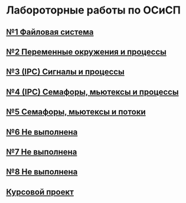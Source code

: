 # Лабороторные работы по ОСиСП
## [№1 Файловая система](https://github.com/DanikKul/OSaSP/tree/lab1)
## [№2 Переменные окружения и процессы](https://github.com/DanikKul/OSaSP/tree/lab2)
## [№3 (IPC) Сигналы и процессы](https://github.com/DanikKul/OSaSP/tree/lab3)
## [№4 (IPC) Семафоры, мьютексы и процессы](https://github.com/DanikKul/OSaSP/tree/lab4)
## [№5 Семафоры, мьютексы и потоки](https://github.com/DanikKul/OSaSP/tree/lab5)
## [№6 Не выполнена](https://github.com/DanikKul/OSaSP/tree/lab6)
## [№7 Не выполнена](https://github.com/DanikKul/OSaSP/tree/lab7)
## [№8 Не выполнена](https://github.com/DanikKul/OSaSP/tree/lab8)
## [Курсовой проект](https://github.com/DanikKul/OSaSP/tree/project)
